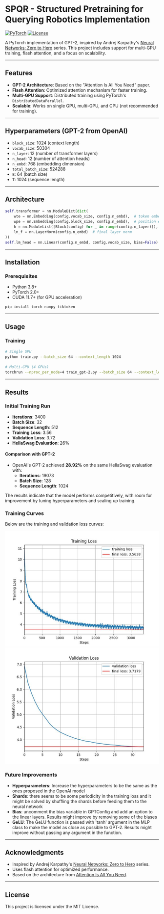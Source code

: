 # SPQR - Structured Pretraining for Querying Robotics Implementation

[![PyTorch](https://img.shields.io/badge/PyTorch-%23EE4C2C.svg?style=flat&logo=PyTorch&logoColor=white)](https://pytorch.org/)
[![License](https://img.shields.io/badge/License-MIT-blue.svg)](LICENSE)

A PyTorch implementation of GPT-2, inspired by Andrej Karpathy's [Neural Networks: Zero to Hero](https://karpathy.ai/zero-to-hero.html) series. This project includes support for multi-GPU training, flash attention, and a focus on scalability.

---

## Features
- **GPT-2 Architecture**: Based on the "Attention Is All You Need" paper.
- **Flash Attention**: Optimized attention mechanism for faster training.
- **Multi-GPU Support**: Distributed training using PyTorch's `DistributedDataParallel`.
- **Scalable**: Works on single GPU, multi-GPU, and CPU (not recommended for training).

---

## Hyperparameters (GPT-2 from OpenAI)
- `block_size`: 1024 (context length)
- `vocab_size`: 50304
- `n_layer`: 12 (number of transformer layers)
- `n_head`: 12 (number of attention heads)
- `n_embd`: 768 (embedding dimension)
- `total_batch_size`: 524288
- `B`: 64 (batch size)
- `T`: 1024 (sequence length)

---

## Architecture
```python
self.transformer = nn.ModuleDict(dict(
    wte = nn.Embedding(config.vocab_size, config.n_embd),  # token embeddings
    wpe = nn.Embedding(config.block_size, config.n_embd),  # position embeddings
    h = nn.ModuleList([Block(config) for _ in range(config.n_layer)]),  # transformer blocks
    ln_f = nn.LayerNorm(config.n_embd)  # final layer norm
))
self.lm_head = nn.Linear(config.n_embd, config.vocab_size, bias=False)  # language model head
```

---

## Installation

### Prerequisites
- Python 3.8+
- PyTorch 2.0+
- CUDA 11.7+ (for GPU acceleration)

```bash
pip install torch numpy tiktoken
```

---

## Usage

### Training
```bash
# Single GPU
python train.py --batch_size 64 --context_length 1024

# Multi-GPU (4 GPUs)
torchrun --nproc_per_node=4 train_gpt-2.py --batch_size 64 --context_length 1024 --ddp
```

---

## Results

### Initial Training Run
- **Iterations**: 3400
- **Batch Size**: 32
- **Sequence Length**: 512
- **Training Loss**: 3.56
- **Validation Loss**: 3.72
- **HellaSwag Evaluation**: 26%

#### Comparison with GPT-2
- OpenAI's GPT-2 achieved **28.92%** on the same HellaSwag evaluation with:
  - **Iterations**: 19073
  - **Batch Size**: 128
  - **Sequence Length**: 1024

The results indicate that the model performs competitively, with room for improvement by tuning hyperparameters and scaling up training.

### Training Curves
Below are the training and validation loss curves:

![Training Loss](assets/train_loss_02-19_18-22.jpg)
![Validation Loss](assets/val_loss_02-19_18-21.jpg)

### Future Improvements
- **Hyperparameters**: Increase the hyperparameters to be the same as the ones proposed in the OpenAI model
- **Shards**: there seems to be some periodicity in the training loss and it might be solved by shuffling the shards before feeding them to the neural network
- **Bias**: uncomment the bias variable in GPTConfig and add an option to the linear layers. Results might improve by removing some of the biases
- **GeLU**: The GeLU function is passed with 'tanh' argument in the MLP class to make the model as close as possible to GPT-2. Results might improve without passing any argument in the function.
---

## Acknowledgments
- Inspired by Andrej Karpathy's [Neural Networks: Zero to Hero](https://karpathy.ai/zero-to-hero.html) series.
- Uses flash attention for optimized performance.
- Based on the architecture from [Attention Is All You Need](https://arxiv.org/abs/1706.03762).

---

## License
This project is licensed under the MIT License.
